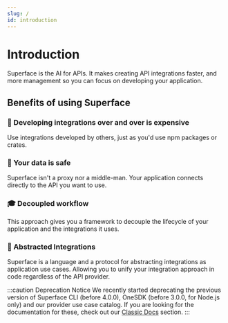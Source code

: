 ```yaml
---
slug: /
id: introduction
---
```


# Introduction

Superface is the AI for APIs. It makes creating API integrations faster, and more management so you can focus on developing your application.

## Benefits of using Superface

<div className="row padding-bottom--lg">
  <div className="col col--6">
    <div className="card shadow">
      <div className="card__body">
        <h3>💸 Developing integrations over and over is expensive</h3>
        <p>Use integrations developed by others, just as you'd use npm packages or crates.
        </p>
      </div>
    </div>
  </div>

<div className="col col--6">
    <div className="card shadow">
      <div className="card__body">
        <h3>🔐 Your data is safe</h3>
        <p>Superface isn't a proxy nor a middle-man. Your application connects directly to the API you want to use.
        </p>
      </div>
    </div>
  </div>
  <div className="col col--6">
    <div className="card shadow">
      <div className="card__body">
        <h3>🎓 Decoupled workflow</h3>
        <p>This approach gives you a framework to decouple the lifecycle of your application and the integrations it uses.
        </p>
      </div>
    </div>
  </div>
    <div className="col col--6">
    <div className="card shadow">
      <div className="card__body">
        <h3>🧐 Abstracted Integrations</h3>
        <p>Superface is a language and a protocol for abstracting integrations as application use cases. Allowing you to unify your integration approach in code regardless of the API provider.
        </p>
      </div>
    </div>
  </div>
</div>

:::caution Deprecation Notice
We recently started deprecating the previous version of Superface CLI (before 4.0.0), OneSDK (before 3.0.0, for Node.js only) and our provider use case catalog. If you are looking for the documentation for these, check out our [Classic Docs](./classic) section.
:::
